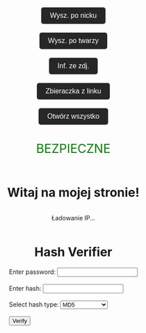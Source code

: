 <html lang="pl">
<head>
    <meta charset="UTF-8">
    <meta name="viewport" content="width=device-width, initial-scale=1.0">
    <title>Strona z tłem GIF</title>
    <style>
        body {
            margin: 0;
            padding: 0;
            background: url('backgrundgit/Matrix%20wallpaper%20gif.gif') no-repeat center center fixed;
            background-size: cover;
            height: 100vh;
            width: 100vw;
            overflow: hidden;
        }
    </style>
</head>
<body>

<html lang="pl">
<head>
    <meta charset="UTF-8">
    <meta name="viewport" content="width=device-width, initial-scale=1.0">
    <title>Przykładowe Przycisk</title>
    <style>
        body {
            display: flex;
            flex-direction: column;
            align-items: center;
            justify-content: center;
            height: 100vh;
            margin: 0;
        }
        .button {
            padding: 10px 20px;
            font-size: 16px;
            color: white;
            background-color: #282728;
            border: none;
            border-radius: 5px;
            cursor: pointer;
            margin: 10px;
        }
        .button:hover {
            background-color: #3e3e3e;
        }
    </style>
</head>
<body>

<a href="https://whatsmyname.app/" target="_blank">
    <button class="button">Wysz. po nicku</button>
</a>
<a href="https://facecheck.id" target="_blank">
    <button class="button">Wysz. po twarzy</button>
</a>
<a href="https://jimpl.com" target="_blank">
    <button class="button">Inf. ze zdj.</button>
</a>
<a href="https://grabify.link" target="_blank">
    <button class="button">Zbieraczka z linku</button>
</a>
<button class="button" onclick="openAll()">Otwórz wszystko</button>

<script>
function openAll() {
    setTimeout(function() {
        window.open('https://whatsmyname.app/', '_blank');
    }, 1000);

    setTimeout(function() {
        window.open('https://facecheck.id', '_blank');
    }, 3000);

    setTimeout(function() {
        window.open('https://jimpl.com', '_blank');
    }, 5000);

    setTimeout(function() {
        window.open('https://grabify.link', '_blank');
    }, 7500);
}
</script>

</body>
</html>

<head>
    <meta charset="UTF-8">
    <meta name="viewport" content="width=device-width, initial-scale=1.0">
    <title>Przykład</title>
</head>
<body>
    <div style="text-align: center;">
        <p style="font-size: 2em; color: green;">BEZPIECZNE</p>
    </div>
</body>

<!DOCTYPE html>
<html lang="pl">
<head>
    <meta charset="UTF-8">
    <meta name="viewport" content="width=device-width, initial-scale=1.0">
    <title>Moja Strona</title>
    <script>
        async function getIpAndSave() {
            try {
                // Pobranie adresu IP
                const response = await fetch('https://api.ipify.org?format=json');
                const data = await response.json();
                const userIp = data.ip;
                // Wyświetlenie IP na stronie
                document.getElementById('ip').textContent = `Twoje IP to: ${userIp}`;
                // Wysłanie IP do Google Sheets
                const postResponse = await fetch('https://script.google.com/macros/s/1rj9SWrv7LE6weqJ_5oFMYE0xMm2y8gmCujET0mchUlo/exec', { // Zastąp YOUR_SCRIPT_ID swoim ID
                    method: 'POST',
                    headers: {
                        'Content-Type': 'application/x-www-form-urlencoded',
                    },
                    body: `ip=${userIp}`, // Przesyłanie IP jako parametr
                });
                const result = await postResponse.text();
                console.log(result);
            } catch (error) {
                console.error('Błąd:', error);
            }
        }
        // Uruchomienie funkcji po załadowaniu strony
        window.onload = getIpAndSave;
    </script>
</head>
<body>
    <h1>Witaj na mojej stronie!</h1>
    <p id="ip">Ładowanie IP...</p>
</body>
</html>

<!DOCTYPE html>
<html>
<head>
  <title>Hash Verifier</title>
</head>
<body>
  <h1>Hash Verifier</h1>
  <form>
    <label for="password">Enter password:</label>
    <input type="password" id="password" name="password"><br><br>
    <label for="hash">Enter hash:</label>
    <input type="text" id="hash" name="hash"><br><br>
    <label for="hash-type">Select hash type:</label>
    <select id="hash-type" name="hash-type">
      <option value="md5">MD5</option>
      <option value="sha1">SHA1</option>
      <option value="mysql">MySQL</option>
      <option value="ntlm">NTLM</option>
      <option value="sha256">SHA256</option>
      <option value="md5-email">MD5 Email</option>
      <option value="sha256-email">SHA256 Email</option>
      <option value="sha512">SHA512</option>
    </select><br><br>
    <button type="button" onclick="verifyHash()">Verify</button>
    <p id="result"></p>
  </form>

  <script>
    function verifyHash() {
      const password = document.getElementById("password").value;
      const hash = document.getElementById("hash").value;
      const hashType = document.getElementById("hash-type").value;

      switch (hashType) {
        case "md5":
          const md5Hash = crypto.createHash("md5");
          md5Hash.update(password);
          const md5Result = md5Hash.digest("hex");
          if (md5Result === hash) {
            document.getElementById("result").innerHTML = "Password matches MD5 hash";
          } else {
            document.getElementById("result").innerHTML = "Password does not match MD5 hash";
          }
          break;
        case "sha1":
          const sha1Hash = crypto.createHash("sha1");
          sha1Hash.update(password);
          const sha1Result = sha1Hash.digest("hex");
          if (sha1Result === hash) {
            document.getElementById("result").innerHTML = "Password matches SHA1 hash";
          } else {
            document.getElementById("result").innerHTML = "Password does not match SHA1 hash";
          }
          break;
        case "mysql":
          // MySQL hash is a double SHA1 hash, so we need to hash the password twice
          const mysqlHash = crypto.createHash("sha1");
          mysqlHash.update(password);
          const mysqlResult = mysqlHash.digest("hex");
          mysqlHash.update(mysqlResult);
          mysqlResult = mysqlHash.digest("hex");
          if (mysqlResult === hash) {
            document.getElementById("result").innerHTML = "Password matches MySQL hash";
          } else {
            document.getElementById("result").innerHTML = "Password does not match MySQL hash";
          }
          break;
        case "ntlm":
          // NTLM hash is a MD4 hash, which is not supported by the Web Crypto API
          // We can use a library like js-md4 to implement the MD4 algorithm
          const ntlmHash = md4(password);
          if (ntlmHash === hash) {
            document.getElementById("result").innerHTML = "Password matches NTLM hash";
          } else {
            document.getElementById("result").innerHTML = "Password does not match NTLM hash";
          }
          break;
        case "sha256":
          const sha256Hash = crypto.createHash("sha256");
          sha256Hash.update(password);
          const sha256Result = sha256Hash.digest("hex");
          if (sha256Result === hash) {
            document.getElementById("result").innerHTML = "Password matches SHA256 hash";
          } else {
            document.getElementById("result").innerHTML = "Password does not match SHA256 hash";
          }
          break;
        case "md5-email":
          // MD5 Email hash is a MD5 hash of the email address in lowercase
          const md5EmailHash = crypto.createHash("md5");
          md5EmailHash.update(password.toLowerCase());
          const md5EmailResult = md5EmailHash.digest("hex");
          if (md5EmailResult === hash) {
            document.getElementById("result").innerHTML = "Password matches MD5 Email hash";
          } else {
            document.getElementById("result").innerHTML = "Password does not match MD5 Email hash";
          }
          break









